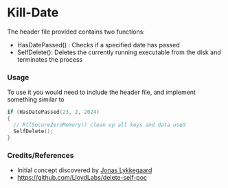 # Kill-Date

The header file provided contains two functions: 

- HasDatePassed() : Checks if a specified date has passed
- SelfDelete(): Deletes the currently running executable from the disk and terminates the process


### Usage

To use it you would need to include the header file, and implement something similar to

```C
if (HasDatePassed(23, 2, 2024)
{
  // RtlSecureZeroMemory() clean up all keys and data used
  SelfDelete();
}
```

### Credits/References

- Initial concept discovered by [Jonas Lykkegaard](https://twitter.com/jonasLyk)
- https://github.com/LloydLabs/delete-self-poc
